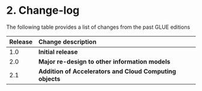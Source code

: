 # 2. Change-log

The following table provides a list of changes from the past GLUE editions

| **Release** | **Change description** |
| :--- | :--- |
| 1.0 | **Initial release** |
| 2.0 | **Major re-design to other information models** |
| 2.1 | **Addition of Accelerators and Cloud Computing objects** |
